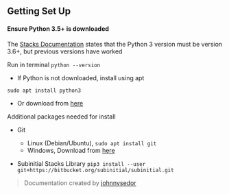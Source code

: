 ##  **Getting Set Up**
#### Ensure Python 3.5+ is downloaded
 The [Stacks Documentation](https://subinitial.com/misc/doc/index.html) states that the Python 3 version must be version 3.6+, but previous versions have worked

Run in terminal
``` python --version ```

* If Python is not downloaded, install using apt
```
sudo apt install python3
```


* Or download from [here](https://www.python.org/downloads/)

Additional packages needed for install
 - Git
   - Linux (Debian/Ubuntu),  ``` sudo apt install git ```
   - Windows, Download from [here](https://git-scm.com/download/win)

 - Subinitial Stacks Library ``` pip3 install --user git+https://bitbucket.org/subinitial/subinitial.git ```

> Documentation created by [johnnysedor](https://github.com/johnnysedor)
